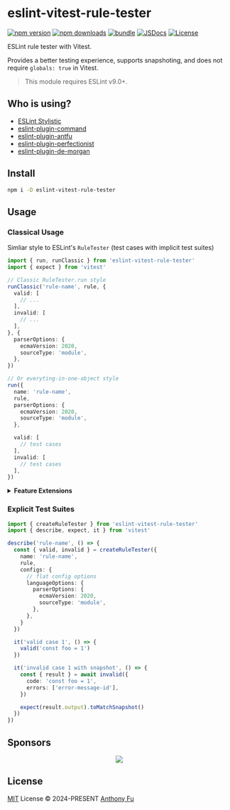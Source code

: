 # eslint-vitest-rule-tester

[![npm version][npm-version-src]][npm-version-href]
[![npm downloads][npm-downloads-src]][npm-downloads-href]
[![bundle][bundle-src]][bundle-href]
[![JSDocs][jsdocs-src]][jsdocs-href]
[![License][license-src]][license-href]

ESLint rule tester with Vitest.

Provides a better testing experience, supports snapshoting, and does not require `globals: true` in Vitest.

> This module requires ESLint v9.0+.

## Who is using?

- [ESLint Stylistic](https://github.com/eslint-stylistic/eslint-stylistic/blob/main/packages/eslint-plugin-js/rules/array-bracket-newline/array-bracket-newline.test.ts)
- [eslint-plugin-command](https://github.com/antfu/eslint-plugin-command/blob/main/src/commands/inline-arrow.test.ts)
- [eslint-plugin-antfu](https://github.com/antfu/eslint-plugin-antfu/blob/main/src/rules/consistent-list-newline.test.ts)
- [eslint-plugin-perfectionist](https://github.com/azat-io/eslint-plugin-perfectionist/blob/main/test/rules/sort-imports.test.ts)
- [eslint-plugin-de-morgan](https://github.com/azat-io/eslint-plugin-de-morgan/blob/main/test/rules/no-negated-conjunction.test.ts)

## Install

```bash
npm i -D eslint-vitest-rule-tester
```

## Usage

### Classical Usage

Simliar style to ESLint's `RuleTester` (test cases with implicit test suites)

```ts
import { run, runClassic } from 'eslint-vitest-rule-tester'
import { expect } from 'vitest'

// Classic RuleTester.run style
runClassic('rule-name', rule, {
  valid: [
    // ...
  ],
  invalid: [
    // ...
  ],
}, {
  parserOptions: {
    ecmaVersion: 2020,
    sourceType: 'module',
  },
})

// Or everyting-in-one-object style
run({
  name: 'rule-name',
  rule,
  parserOptions: {
    ecmaVersion: 2020,
    sourceType: 'module',
  },

  valid: [
    // test cases
  ],
  invalid: [
    // test cases
  ],
})
```

<details>
<summary><b>Feature Extensions</b></summary>

#### `output`

`output` field can be a function to do custom assertions. This would also be compatible with snapshot testing.

```ts
import { run, } from 'eslint-vitest-rule-tester'
import { expect } from 'vitest'

run({
  name: 'rule-name',
  rule,
  invalid: [
    {
      code: 'let foo = 1',
      output(output) {
        expect(output.slice(0, 3)).toBe('let')
        expect(output)
          .toMatchInlineSnapshot(`"const foo = 1;"`)
        // Any custom assertion...
      },
    },
  ],
})
```

#### `errors`

`errors` field can be a function to do custom assertion, same as `output`.

```ts
import { run } from 'eslint-vitest-rule-tester'
import { expect } from 'vitest'

run({
  name: 'rule-name',
  rule,
  invalid: [
    {
      code: 'let foo = 1',
      errors(errors) {
        expect(errors).toHaveLength(1)
        expect(errors.map(e => e.messageId))
          .toMatchInlineSnapshot(`["error-message-id"]`)
        // Any custom assertion...
      },
    },
  ],
})
```

#### `onResult` hook

`onResult` field can be a function to do custom assertions with the entire result object.

```ts
import { run } from 'eslint-vitest-rule-tester'
import { expect } from 'vitest'

run({
  name: 'rule-name',
  rule,
  invalid: [
    'let foo = 1',
  ],
  onResult(testCase, result) {
    if (testCase.type === 'invalid')
      expect(result).toMatchSnapshot()
    // here you can't use `toMatchInlineSnapshot` because it's not in the test case
  },
})
```

</details>

### Explicit Test Suites

```ts
import { createRuleTester } from 'eslint-vitest-rule-tester'
import { describe, expect, it } from 'vitest'

describe('rule-name', () => {
  const { valid, invalid } = createRuleTester({
    name: 'rule-name',
    rule,
    configs: {
      // flat config options
      languageOptions: {
        parserOptions: {
          ecmaVersion: 2020,
          sourceType: 'module',
        },
      },
    }
  })

  it('valid case 1', () => {
    valid('const foo = 1')
  })

  it('invalid case 1 with snapshot', () => {
    const { result } = await invalid({
      code: 'const foo = 1',
      errors: ['error-message-id'],
    })

    expect(result.output).toMatchSnapshot()
  })
})
```

## Sponsors

<p align="center">
  <a href="https://cdn.jsdelivr.net/gh/antfu/static/sponsors.svg">
    <img src='https://cdn.jsdelivr.net/gh/antfu/static/sponsors.svg'/>
  </a>
</p>

## License

[MIT](./LICENSE) License © 2024-PRESENT [Anthony Fu](https://github.com/antfu)

<!-- Badges -->

[npm-version-src]: https://img.shields.io/npm/v/eslint-vitest-rule-tester?style=flat&colorA=080f12&colorB=1fa669
[npm-version-href]: https://npmjs.com/package/eslint-vitest-rule-tester
[npm-downloads-src]: https://img.shields.io/npm/dm/eslint-vitest-rule-tester?style=flat&colorA=080f12&colorB=1fa669
[npm-downloads-href]: https://npmjs.com/package/eslint-vitest-rule-tester
[bundle-src]: https://img.shields.io/bundlephobia/minzip/eslint-vitest-rule-tester?style=flat&colorA=080f12&colorB=1fa669&label=minzip
[bundle-href]: https://bundlephobia.com/result?p=eslint-vitest-rule-tester
[license-src]: https://img.shields.io/github/license/antfu/eslint-vitest-rule-tester.svg?style=flat&colorA=080f12&colorB=1fa669
[license-href]: https://github.com/antfu/eslint-vitest-rule-tester/blob/main/LICENSE
[jsdocs-src]: https://img.shields.io/badge/jsdocs-reference-080f12?style=flat&colorA=080f12&colorB=1fa669
[jsdocs-href]: https://www.jsdocs.io/package/eslint-vitest-rule-tester
